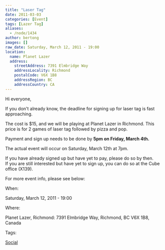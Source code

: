 ```yaml
---
title: "Laser Tag"
date: 2011-03-03
categories: [Event]
tags: [Lazer Tag]
aliases:
  - /node/1434
author: bertong
images: []
raw_date: Saturday, March 12, 2011 - 19:00
location:
  name: Planet Lazer
  address:
    streetAddress: 7391 Elmbridge Way
    addressLocality: Richmond
    postalCode: V6X 1B8
    addressRegion: BC
    addressCountry: CA
---
```


Hi everyone,

If you don't already know, the deadline for signing up for laser tag is fast approaching.

The cost is $15, and we will be playing at Planet Lazer in Richmond. This price is for 2 games of laser tag followed by pizza and pop.

Payment and sign up needs to be done by **5pm on Friday, March 4th.**

The actual event will occur on Saturday, March 12th at 7pm.

If you have already signed up but have yet to pay, please do so by then. \
If you are still interested but have yet to sign up, you can do so at the Cube office (X139).

For more event info, please see below:

When: 

Saturday, March 12, 2011 - 19:00

Where: 

Planet Lazer, Richmond: 7391 Elmbridge Way, Richmond, BC V6X 1B8, Canada

Tags: 

[Social](/social)
